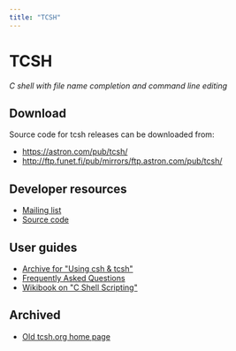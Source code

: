 ```yaml
---
title: "TCSH"
---
```


# TCSH

_C shell with file name completion and command line editing_


## Download

Source code for tcsh releases can be downloaded from:

* https://astron.com/pub/tcsh/
* http://ftp.funet.fi/pub/mirrors/ftp.astron.com/pub/tcsh/


## Developer resources

* [Mailing list](https://mailman.astron.com/mailman/listinfo/tcsh)
* [Source code](https://github.com/tcsh-org/tcsh)


## User guides

* [Archive for "Using csh & tcsh"](http://www.kitebird.com/csh-tcsh-book/)
* [Frequently Asked Questions](faq/)
* [Wikibook on "C Shell Scripting"](http://en.wikibooks.org/wiki/C_Shell_Scripting)


## Archived

* [Old tcsh.org home page](https://web.archive.org/web/20170609182511/http://www.tcsh.org/Home)
